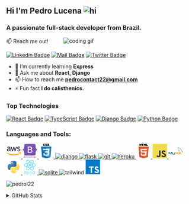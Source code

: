 ## Hi I'm Pedro Lucena <img src="https://user-images.githubusercontent.com/1303154/88677602-1635ba80-d120-11ea-84d8-d263ba5fc3c0.gif" width="28px" height="28px" alt="hi">
<h3>A passionate full-stack developer from Brazil.</h3>
<img align="right" alt="coding gif" width="350" src="https://raw.githubusercontent.com/gist/patevs/b007a0e98fb216438d4cbf559fac4166/raw/88f20c9d749d756be63f22b09f3c4ac570bc5101/programming.gif">

:mailbox: Reach me out!

[![Linkedin Badge](https://img.shields.io/badge/-Pedro%20Lucena-0e76a8?style=flat&labelColor=0e76a8&logo=linkedin&logoColor=white)](https://linkedin.com/in/pedrolucena22)
[![Mail Badge](https://img.shields.io/badge/-pedrocontact22-c0392b?style=flat&labelColor=c0392b&logo=gmail&logoColor=white)](mailto:pedrocontact22@gmail.com) 
[![Twitter Badge](https://img.shields.io/badge/-@lucena_l22-1ca0f1?style=flat&labelColor=1ca0f1&logo=twitter&logoColor=white&link=https://twitter.com/lucena_l22)](https://twitter.com/lucena_l22) 

- 🌱 I’m currently learning **Express**
- 💬 Ask me about **React, Django**
- 📫 How to reach me **pedrocontact22@gmail.com**
- ⚡ Fun fact **I do calisthenics.**

<h3 align="left">Top Technologies</h3>

[![React Badge](https://img.shields.io/badge/-React-61DBFB?style=for-the-badge&labelColor=black&logo=react&logoColor=61DBFB)](https://reactjs.org/)
[![TypeScript Badge](https://img.shields.io/badge/-TypeScript-2f74c0?style=for-the-badge&labelColor=black&logo=typescript&logoColor=2f74c0)](https://www.typescriptlang.org/)
[![Django Badge](https://img.shields.io/badge/-Django-103E2E?style=for-the-badge&labelColor=black&logo=django&logoColor=FFFFFF)](https://www.djangoproject.com/)
[![Python Badge](https://img.shields.io/badge/-Python-FFC331?style=for-the-badge&labelColor=black&logo=python&logoColor=61DBFB)](https://www.python.org/)



<h3 align="left">Languages and Tools:</h3>
<p align="left"> <a href="https://aws.amazon.com" target="_blank" rel="noreferrer"> <img src="https://raw.githubusercontent.com/devicons/devicon/master/icons/amazonwebservices/amazonwebservices-original-wordmark.svg" alt="aws" width="40" height="40"/> </a> <a href="https://getbootstrap.com" target="_blank" rel="noreferrer"> <img src="https://raw.githubusercontent.com/devicons/devicon/master/icons/bootstrap/bootstrap-plain-wordmark.svg" alt="bootstrap" width="40" height="40"/> </a> <a href="https://www.w3schools.com/css/" target="_blank" rel="noreferrer"> <img src="https://raw.githubusercontent.com/devicons/devicon/master/icons/css3/css3-original-wordmark.svg" alt="css3" width="40" height="40"/> </a> <a href="https://www.djangoproject.com/" target="_blank" rel="noreferrer"> <img src="https://cdn.worldvectorlogo.com/logos/django.svg" alt="django" width="40" height="40"/> </a> <a href="https://flask.palletsprojects.com/" target="_blank" rel="noreferrer"> <img src="https://www.vectorlogo.zone/logos/pocoo_flask/pocoo_flask-icon.svg" alt="flask" width="40" height="40"/> </a> <a href="https://git-scm.com/" target="_blank" rel="noreferrer"> <img src="https://www.vectorlogo.zone/logos/git-scm/git-scm-icon.svg" alt="git" width="40" height="40"/> </a> <a href="https://heroku.com" target="_blank" rel="noreferrer"> <img src="https://www.vectorlogo.zone/logos/heroku/heroku-icon.svg" alt="heroku" width="40" height="40"/> </a> <a href="https://www.w3.org/html/" target="_blank" rel="noreferrer"> <img src="https://raw.githubusercontent.com/devicons/devicon/master/icons/html5/html5-original-wordmark.svg" alt="html5" width="40" height="40"/> </a> <a href="https://developer.mozilla.org/en-US/docs/Web/JavaScript" target="_blank" rel="noreferrer"> <img src="https://raw.githubusercontent.com/devicons/devicon/master/icons/javascript/javascript-original.svg" alt="javascript" width="40" height="40"/> </a> <a href="https://www.mysql.com/" target="_blank" rel="noreferrer"> <img src="https://raw.githubusercontent.com/devicons/devicon/master/icons/mysql/mysql-original-wordmark.svg" alt="mysql" width="40" height="40"/> </a> <a href="https://www.python.org" target="_blank" rel="noreferrer"> <img src="https://raw.githubusercontent.com/devicons/devicon/master/icons/python/python-original.svg" alt="python" width="40" height="40"/> </a> <a href="https://reactjs.org/" target="_blank" rel="noreferrer"> <img src="https://raw.githubusercontent.com/devicons/devicon/master/icons/react/react-original-wordmark.svg" alt="react" width="40" height="40"/> </a> <a href="https://www.sqlite.org/" target="_blank" rel="noreferrer"> <img src="https://www.vectorlogo.zone/logos/sqlite/sqlite-icon.svg" alt="sqlite" width="40" height="40"/> </a> <img src="https://www.vectorlogo.zone/logos/tailwindcss/tailwindcss-icon.svg" alt="tailwind" width="40" height="40"/> </a> <a href="https://www.typescriptlang.org/" target="_blank" rel="noreferrer"> <img src="https://raw.githubusercontent.com/devicons/devicon/master/icons/typescript/typescript-original.svg" alt="typescript" width="40" height="40"/> </a> </p>

<p align="left"> <img src="https://komarev.com/ghpvc/?username=pedrol22&label=Profile%20views&color=0e75b6&style=flat" alt="pedrol22" /> </p>

<details>
<summary>
  GitHub Stats
</summary>

<p><img align="left" src="https://github-readme-stats.vercel.app/api/top-langs?username=pedrol22&show_icons=true&locale=en&layout=compact" alt="pedrol22" /></p>

<p>&nbsp;<img align="center" src="https://github-readme-stats.vercel.app/api?username=pedrol22&show_icons=true&locale=en" alt="pedrol22" /></p>

<p><img align="center" src="https://github-readme-streak-stats.herokuapp.com/?user=pedrol22&" alt="pedrol22" /></p>
  
</details>
